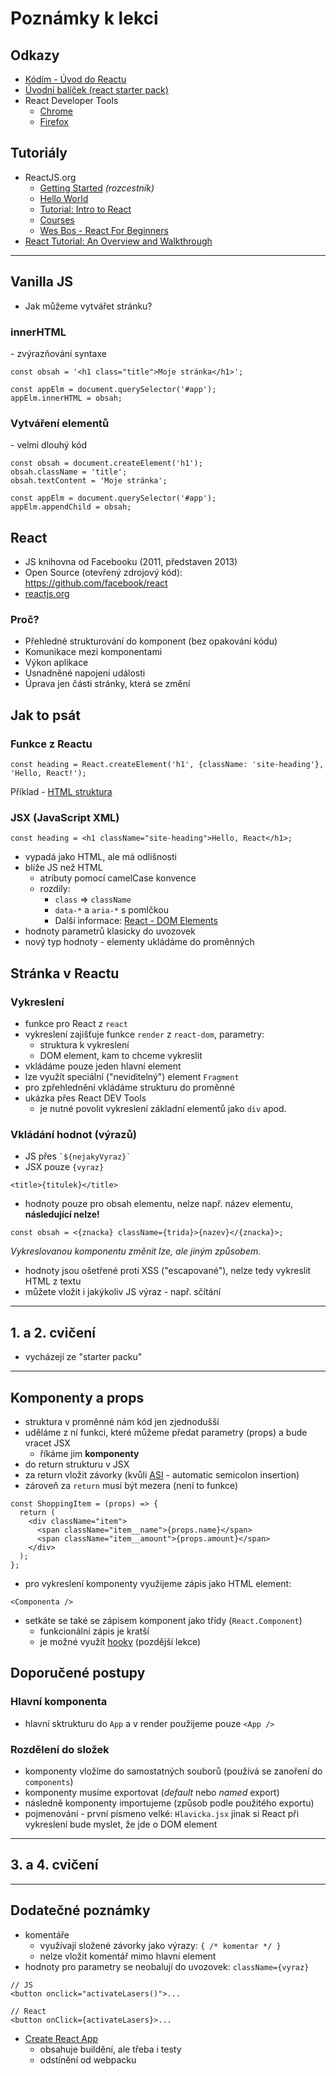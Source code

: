 # Poznámky k lekci

## Odkazy

- [Kódím - Úvod do Reactu](https://kodim.cz/czechitas/daweb/react/uvod-do-reactu)
- [Úvodní balíček (react starter pack)](https://github.com/Czechitas-podklady-WEB/project-starter/archive/react-starter.zip)
- React Developer Tools
  - [Chrome](https://chrome.google.com/webstore/detail/react-developer-tools/fmkadmapgofadopljbjfkapdkoienihi?hl=en)
  - [Firefox](https://addons.mozilla.org/en-US/firefox/addon/react-devtools/)

## Tutoriály

- ReactJS.org
  - [Getting Started](https://reactjs.org/docs/getting-started.html) _(rozcestník)_
  - [Hello World](https://reactjs.org/docs/hello-world.html)
  - [Tutorial: Intro to React](https://reactjs.org/tutorial/tutorial.html)
  - [Courses](https://reactjs.org/community/courses.html)
  - [Wes Bos - React For Beginners](https://reactforbeginners.com/)
- [React Tutorial: An Overview and Walkthrough](https://www.taniarascia.com/getting-started-with-react/)

---

## Vanilla JS

- Jak můžeme vytvářet stránku?

### innerHTML

\- zvýrazňování syntaxe

```
const obsah = '<h1 class="title">Moje stránka</h1>';

const appElm = document.querySelector('#app');
appElm.innerHTML = obsah;
```

### Vytváření elementů

\- velmi dlouhý kód

```
const obsah = document.createElement('h1');
obsah.className = 'title';
obsah.textContent = 'Moje stránka';

const appElm = document.querySelector('#app');
appElm.appendChild = obsah;
```

## React

- JS knihovna od Facebooku (2011, představen 2013)
- Open Source (otevřený zdrojový kód): https://github.com/facebook/react
- [reactjs.org](https://reactjs.org)

### Proč?

- Přehledné strukturování do komponent (bez opakování kódu)
- Komunikace mezi komponentami
- Výkon aplikace
- Usnadněné napojení události
- Úprava jen části stránky, která se změní

## Jak to psát

### Funkce z Reactu

```
const heading = React.createElement('h1', {className: 'site-heading'}, 'Hello, React!');
```

Příklad - [HTML struktura](https://babeljs.io/repl/#?browsers=defaults%2C%20not%20ie%2011%2C%20not%20ie_mob%2011&build=&builtIns=false&corejs=3.6&spec=false&loose=false&code_lz=DwEwlgbgBAxgNgQwM5IHIILYFMC8AiJACwHsAHUsAOwHMBaOMJAFzwD4AoKKYQgRlYDKJclWpQAMoyZQAZsQBOUAN6l5ZJADpKmLAF9gAej4cuwAK5wTXbg1YBJSswTV5mQ7c7XgtgOqEETEgAguTuYFamtgDyMBZmSGFWhhYchuAQrADc7EA&debug=false&forceAllTransforms=false&shippedProposals=false&circleciRepo=&evaluate=false&fileSize=false&timeTravel=false&sourceType=module&lineWrap=true&presets=react&prettier=false&targets=&version=7.14.0&externalPlugins=)

### JSX (JavaScript XML)

```
const heading = <h1 className="site-heading">Hello, React</h1>;
```

- vypadá jako HTML, ale má odlišnosti
- blíže JS než HTML
  - atributy pomocí camelCase konvence
  - rozdíly:
    - `class` => `className`
    - `data-*` a `aria-*` s pomlčkou
    - Další informace: [React - DOM Elements](https://reactjs.org/docs/dom-elements.html)
- hodnoty parametrů klasicky do uvozovek
- nový typ hodnoty - elementy ukládáme do proměnných

## Stránka v Reactu

### Vykreslení

- funkce pro React z `react`
- vykreslení zajišťuje funkce `render` z `react-dom`, parametry:
  - struktura k vykreslení
  - DOM element, kam to chceme vykreslit
- vkládáme pouze jeden hlavní element
- lze využít speciální ("neviditelný") element `Fragment`
- pro zpřehlednění vkládáme strukturu do proměnné
- ukázka přes React DEV Tools
  - je nutné povolit vykreslení základní elementů jako `div` apod.

### Vkládání hodnot (výrazů)

- JS přes `` `${nejakyVyraz}` ``
- JSX pouze `{vyraz}`

```
<title>{titulek}</title>
```

- hodnoty pouze pro obsah elementu, nelze např. název elementu, **následující nelze!**

```
const obsah = <{znacka} className={trida}>{nazev}</{znacka}>;
```

_Vykreslovanou komponentu změnit lze, ale jiným způsobem._

- hodnoty jsou ošetřené proti XSS ("escapované"), nelze tedy vykreslit HTML z textu
- můžete vložit i jakýkoliv JS výraz - např. sčítání

---

## 1. a 2. cvičení

- vycházejí ze "starter packu"

---

## Komponenty a props

- struktura v proměnné nám kód jen zjednodušší
- uděláme z ní funkci, které můžeme předat parametry (props) a bude vracet JSX
  - říkáme jim **komponenty**
- do return strukturu v JSX
- za return vložit závorky (kvůli [ASI](https://stackoverflow.com/questions/2846283/what-are-the-rules-for-javascripts-automatic-semicolon-insertion-asi) - automatic semicolon insertion)
- zároveň za `return` musí být mezera (není to funkce)

```
const ShoppingItem = (props) => {
  return (
    <div className="item">
      <span className="item__name">{props.name}</span>
      <span className="item__amount">{props.amount}</span>
    </div>
  );
};
```

- pro vykreslení komponenty využijeme zápis jako HTML element:

```
<Componenta />
```

- setkáte se také se zápisem komponent jako třídy (`React.Component`)
  - funkcionální zápis je kratší
  - je možné využít [hooky](https://reactjs.org/docs/hooks-intro.html) (pozdější lekce)

## Doporučené postupy

### Hlavní komponenta

- hlavní sktrukturu do `App` a v render použijeme pouze `<App />`

### Rozdělení do složek

- komponenty vložíme do samostatných souborů (používá se zanoření do `components`)
- komponenty musíme exportovat (_default_ nebo _named_ export)
- následně komponenty importujeme (způsob podle použitého exportu)
- pojmenování - první písmeno velké: `Hlavicka.jsx` jinak si React při vykreslení bude myslet, že jde o DOM element

---

## 3. a 4. cvičení

---

## Dodatečné poznámky

- komentáře
  - využívají složené závorky jako výrazy: `{ /* komentar */ }`
  - nelze vložit komentář mimo hlavní element
- hodnoty pro parametry se neobalují do uvozovek: `className={vyraz}`

```
// JS
<button onclick="activateLasers()">...

// React
<button onClick={activateLasers}>...
```

- [Create React App](https://create-react-app.dev/)
  - obsahuje buildění, ale třeba i testy
  - odstínění od webpacku
